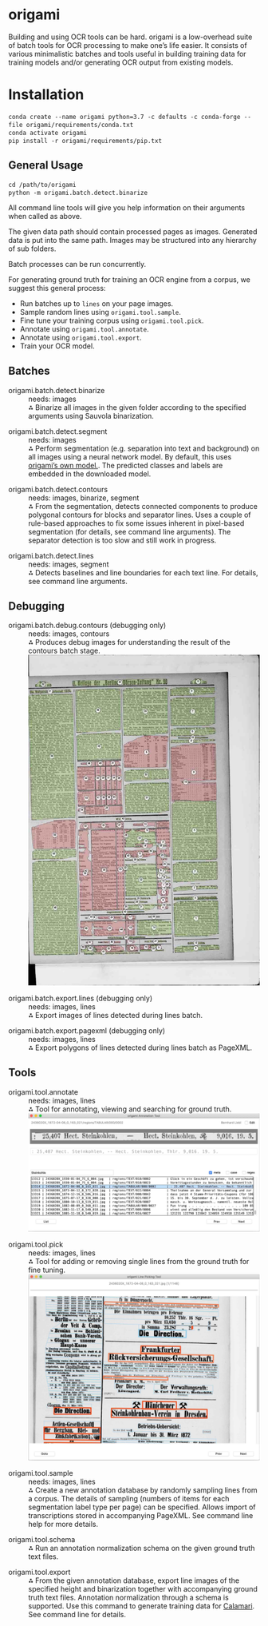 # origami

Building and using OCR tools can be hard. origami is a low-overhead suite of batch tools for OCR processing to make one’s life easier. It consists of various minimalistic batches and tools useful in building training data for training models and/or generating OCR output from existing models.

# Installation 

```
conda create --name origami python=3.7 -c defaults -c conda-forge --file origami/requirements/conda.txt
conda activate origami
pip install -r origami/requirements/pip.txt
```

## General Usage

```
cd /path/to/origami
python -m origami.batch.detect.binarize
```

All command line tools will give you help information on their arguments when called as above.

The given data path should contain processed pages as images. Generated data is put into the same path.  Images may be structured into any hierarchy of sub folders.

Batch processes can be run concurrently.

For generating ground truth for training an OCR engine from a corpus, we suggest this general process:

* Run batches up to `lines` on your page images.
* Sample random lines using `origami.tool.sample`.
* Fine tune your training corpus using `origami.tool.pick`.
* Annotate using `origami.tool.annotate`.
* Annotate using `origami.tool.export`.
* Train your OCR model.

## Batches

<dl>
  <dt>origami.batch.detect.binarize</dt>
  <dd>needs: images</dd>
  <dd>⁂ Binarize all images in the given folder according to the specified arguments using Sauvola binarization.</dd>
</dl>

<dl>
  <dt>origami.batch.detect.segment</dt>
  <dd>needs: images</dd>
  <dd>⁂ Perform segmentation (e.g. separation into text and background) on all images using a neural network model. By default, this uses <a href="https://github.com/poke1024/bbz-segment">origami’s own model.</a>. The predicted classes and labels are embedded in the downloaded model.</dd>
</dl>

<dl>
  <dt>origami.batch.detect.contours</dt>
  <dd>needs: images, binarize, segment</dd>
  <dd>⁂ From the segmentation, detects connected components to produce polygonal contours for blocks and separator lines.  Uses a couple of rule-based approaches to fix some issues inherent in pixel-based segmentation (for details, see command line arguments). The separator detection is too slow and still work in progress.</dd>
</dl>

<dl>
  <dt>origami.batch.detect.lines</dt>
  <dd>needs: images, segment</dd>
  <dd>⁂ Detects baselines and line boundaries for each text line. For details, see  command line arguments. </dd>
</dl>

## Debugging

<dl>
  <dt>origami.batch.debug.contours (debugging only)</dt>
  <dd>needs: images, contours</dd>
  <dd>⁂ Produces debug images for understanding the result of the contours batch stage. <img src="/docs/img/sample-2436020X_1925-02-27_70_98_009.debug.contours.jpg"></dd>
</dl>

<dl>
  <dt>origami.batch.export.lines (debugging only)</dt>
  <dd>needs: images, lines</dd>
  <dd>⁂ Export images of lines detected during lines batch.</dd>
</dl>

<dl>
  <dt>origami.batch.export.pagexml  (debugging only)</dt>
  <dd>needs: images, lines</dd>
  <dd>⁂ Export polygons of lines detected during lines batch as PageXML.</dd>
</dl>


## Tools

<dl>
  <dt>origami.tool.annotate</dt>
  <dd>needs: images, lines</dd>
  <dd>⁂ Tool for annotating, viewing and searching for ground truth. <img src="/docs/img/sample-annotation.jpg"></dd>
</dl>

<dl>
  <dt>origami.tool.pick</dt>
  <dd>needs: images, lines</dd>
  <dd>⁂ Tool for adding or removing single lines from the ground truth for fine tuning. <img src="/docs/img/sample-linepick.jpg"></dd>
</dl>

<dl>
  <dt>origami.tool.sample</dt>
  <dd>needs: images, lines</dd>
  <dd>⁂ Create a new annotation database by randomly sampling lines from a corpus. The details of sampling (numbers of items
  for each segmentation label type per page) can be specified. Allows import of transcriptions stored in accompanying PageXML.
  See command line help for more details.</dd>
</dl>

<dl>
  <dt>origami.tool.schema</dt>
  <dd>⁂ Run an annotation normalization schema on the given ground truth text files.</dd>
</dl>

<dl>
  <dt>origami.tool.export</dt>
  <dd>⁂ From the given annotation database, export line images of the specified height and binarization together with accompanying
    ground truth text files. Annotation normalization through a schema is supported. Use this command to generate training data for
    <a href="https://github.com/Calamari-OCR/calamari">Calamari</a>. See command line for details.</dd>
</dl>

